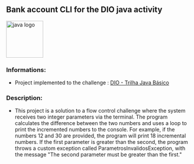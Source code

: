 ## Bank account CLI for the DIO java activity

<div style="display: flex; align-items: center;">
  <img src="https://user-images.githubusercontent.com/25181517/117201156-9a724800-adec-11eb-9a9d-3cd0f67da4bc.png" alt="java logo" width="100" height="auto">
</div>

### Informations:

- Project implemented to the challenge : [DIO - Trilha Java Básico](https://github.com/digitalinnovationone/trilha-java-basico/tree/main/desafios/controle-fluxo)
### Description:

- This project is a solution to a flow control challenge where the system receives two integer parameters via the terminal. The program calculates the difference between the two numbers and uses a loop to print the incremented numbers to the console. For example, if the numbers 12 and 30 are provided, the program will print 18 incremental numbers. If the first parameter is greater than the second, the program throws a custom exception called ParametrosInvalidosException, with the message "The second parameter must be greater than the first."
